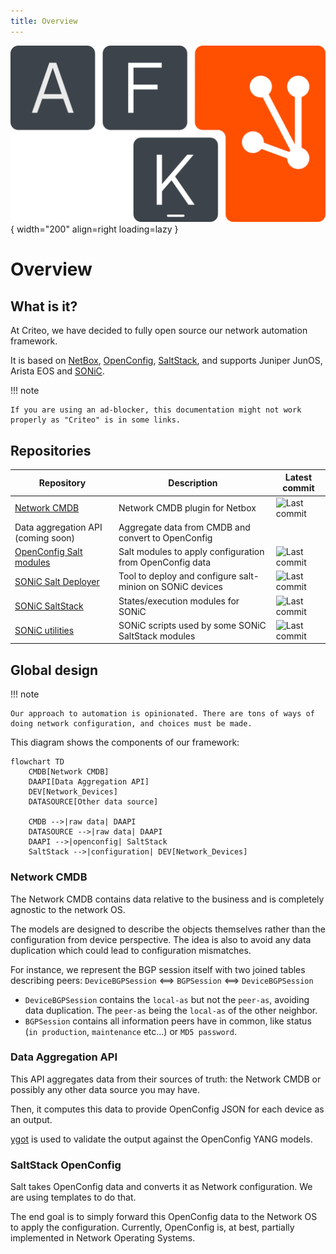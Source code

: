 ```yaml
---
title: Overview
---
```

![logo](./assets/logo-afk.png){ width="200" align=right loading=lazy }

# Overview

## What is it?

At Criteo, we have decided to fully open source our network automation framework.

It is based on [NetBox](https://netbox.dev), [OpenConfig](https://www.openconfig.net/), [SaltStack](https://github.com/SaltStack/salt), and supports Juniper JunOS, Arista EOS and [SONiC](https://sonic-net.github.io/SONiC/).

!!! note

    If you are using an ad-blocker, this documentation might not work properly as "Criteo" is in some links.

## Repositories

| Repository | Description | Latest commit |
|------------|-------------|---------------|
| [Network CMDB](https://github.com/criteo/netbox-network-cmdb)             | Network CMDB plugin for Netbox                            | ![Last commit](https://img.shields.io/github/last-commit/criteo/netbox-network-cmdb/main) |
| Data aggregation API (coming soon)                                        | Aggregate data from CMDB and convert to OpenConfig        | |
| [OpenConfig Salt modules](https://github.com/criteo/openconfig-SaltStack) | Salt modules to apply configuration from OpenConfig data  | ![Last commit](https://img.shields.io/github/last-commit/criteo/openconfig-SaltStack/main) |
| [SONiC Salt Deployer](https://github.com/criteo/sonic-salt-deployer)      | Tool to deploy and configure salt-minion on SONiC devices | ![Last commit](https://img.shields.io/github/last-commit/criteo/sonic-salt-deployer/main) |
| [SONiC SaltStack](https://github.com/criteo/sonic-SaltStack)              | States/execution modules for SONiC                        | ![Last commit](https://img.shields.io/github/last-commit/criteo/sonic-SaltStack/main) |
| [SONiC utilities](https://github.com/criteo/criteo-sonic-utilities)       | SONiC scripts used by some SONiC SaltStack modules        | ![Last commit](https://img.shields.io/github/last-commit/criteo/criteo-sonic-utilities/main) |

## Global design

!!! note

    Our approach to automation is opinionated. There are tons of ways of doing network configuration, and choices must be made.

This diagram shows the components of our framework:

``` mermaid
flowchart TD
    CMDB[Network CMDB]
    DAAPI[Data Aggregation API]
    DEV[Network_Devices]
    DATASOURCE[Other data source]

    CMDB -->|raw data| DAAPI
    DATASOURCE -->|raw data| DAAPI
    DAAPI -->|openconfig| SaltStack
    SaltStack -->|configuration| DEV[Network_Devices]
```

### Network CMDB

The Network CMDB contains data relative to the business and is completely agnostic to the network OS.

The models are designed to describe the objects themselves rather than the configuration from device perspective. The idea is also to avoid any data duplication which could lead to configuration mismatches.

For instance, we represent the BGP session itself with two joined tables describing peers:
`DeviceBGPSession` <==> `BGPSession` <==> `DeviceBGPSession`

* `DeviceBGPSession` contains the `local-as` but not the `peer-as`, avoiding data duplication. The `peer-as` being the `local-as` of the other neighbor.
* `BGPSession` contains all information peers have in common, like status (`in production`, `maintenance` etc...) or `MD5 password`.

### Data Aggregation API

This API aggregates data from their sources of truth: the Network CMDB or possibly any other data source you may have.

Then, it computes this data to provide OpenConfig JSON for each device as an output.

[ygot](https://github.com/openconfig/ygot) is used to validate the output against the OpenConfig YANG models.

### SaltStack OpenConfig

Salt takes OpenConfig data and converts it as Network configuration. We are using templates to do that.

The end goal is to simply forward this OpenConfig data to the Network OS to apply the configuration. Currently, OpenConfig is, at best, partially implemented in Network Operating Systems.
